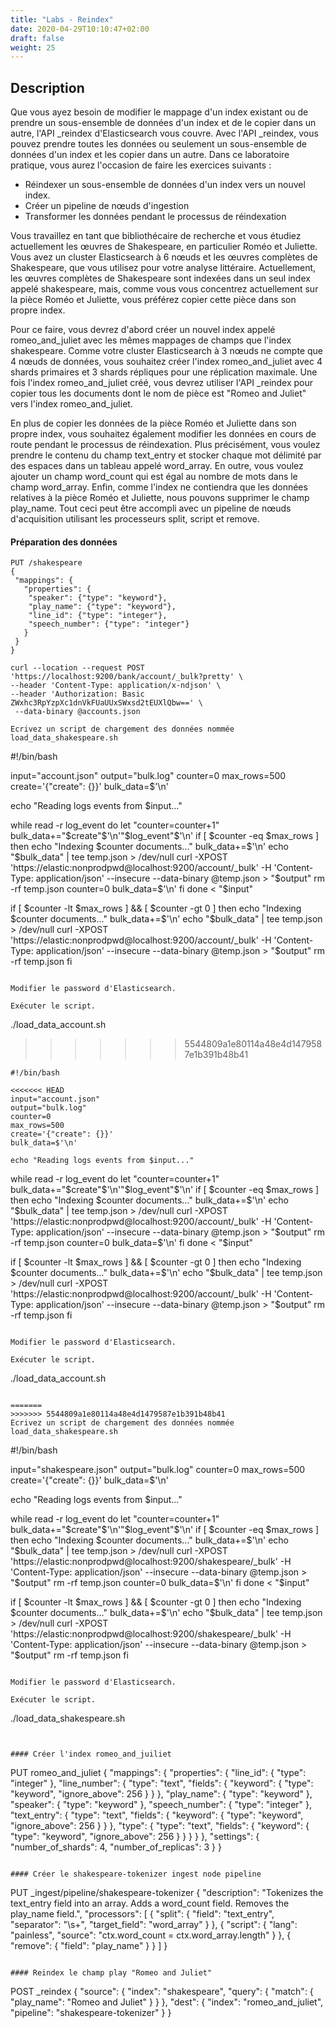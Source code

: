 ```yaml
---
title: "Labs - Reindex"
date: 2020-04-29T10:10:47+02:00
draft: false
weight: 25
---
```


## Description

Que vous ayez besoin de modifier le mappage d'un index existant ou de prendre un sous-ensemble de données d'un index et de le copier dans un autre, l'API _reindex d'Elasticsearch vous couvre. Avec l'API _reindex, vous pouvez prendre toutes les données ou seulement un sous-ensemble de données d'un index et les copier dans un autre. Dans ce laboratoire pratique, vous aurez l'occasion de faire les exercices suivants :

* Réindexer un sous-ensemble de données d'un index vers un nouvel index.
* Créer un pipeline de nœuds d'ingestion
* Transformer les données pendant le processus de réindexation

Vous travaillez en tant que bibliothécaire de recherche et vous étudiez actuellement les œuvres de Shakespeare, en particulier Roméo et Juliette. Vous avez un cluster Elasticsearch à 6 nœuds et les œuvres complètes de Shakespeare, que vous utilisez pour votre analyse littéraire. Actuellement, les œuvres complètes de Shakespeare sont indexées dans un seul index appelé shakespeare, mais, comme vous vous concentrez actuellement sur la pièce Roméo et Juliette, vous préférez copier cette pièce dans son propre index.

Pour ce faire, vous devrez d'abord créer un nouvel index appelé romeo_and_juliet avec les mêmes mappages de champs que l'index shakespeare. Comme votre cluster Elasticsearch à 3 nœuds ne compte que 4 nœuds de données, vous souhaitez créer l'index romeo_and_juliet avec 4 shards primaires et 3 shards répliques pour une réplication maximale. Une fois l'index romeo_and_juliet créé, vous devrez utiliser l'API _reindex pour copier tous les documents dont le nom de pièce est "Romeo and Juliet" vers l'index romeo_and_juliet.

En plus de copier les données de la pièce Roméo et Juliette dans son propre index, vous souhaitez également modifier les données en cours de route pendant le processus de réindexation. Plus précisément, vous voulez prendre le contenu du champ text_entry et stocker chaque mot délimité par des espaces dans un tableau appelé word_array. En outre, vous voulez ajouter un champ word_count qui est égal au nombre de mots dans le champ word_array. Enfin, comme l'index ne contiendra que les données relatives à la pièce Roméo et Juliette, nous pouvons supprimer le champ play_name. Tout ceci peut être accompli avec un pipeline de nœuds d'acquisition utilisant les processeurs split, script et remove.


#### Préparation des données

```
PUT /shakespeare
{
 "mappings": {
   "properties": {
    "speaker": {"type": "keyword"},
    "play_name": {"type": "keyword"},
    "line_id": {"type": "integer"},
    "speech_number": {"type": "integer"}
   }
 }
}
```

```
curl --location --request POST 'https://localhost:9200/bank/account/_bulk?pretty' \
--header 'Content-Type: application/x-ndjson' \
--header 'Authorization: Basic ZWxhc3RpYzpXc1dnVkFUaUUxSWxsd2tEUXlQbw==' \
 --data-binary @accounts.json

Ecrivez un script de chargement des données nommée load_data_shakespeare.sh

```
#!/bin/bash

input="account.json"
output="bulk.log"
counter=0
max_rows=500
create='{"create": {}}'
bulk_data=$'\n'

echo "Reading logs events from $input..."

while read -r log_event
do
  let "counter=counter+1"
  bulk_data+="$create"$'\n'"$log_event"$'\n'
  if [ $counter -eq $max_rows ]
  then
       echo "Indexing $counter documents..."
       bulk_data+=$'\n'
       echo "$bulk_data" | tee temp.json > /dev/null
       curl -XPOST 'https://elastic:nonprodpwd@localhost:9200/account/_bulk' -H 'Content-Type: application/json' --insecure --data-binary @temp.json > "$output"
       rm -rf temp.json
       counter=0
       bulk_data=$'\n'
  fi
done < "$input"

if [ $counter -lt $max_rows ] && [ $counter -gt 0 ]
then
       echo "Indexing $counter documents..."
       bulk_data+=$'\n'
       echo "$bulk_data" | tee temp.json > /dev/null
       curl -XPOST 'https://elastic:nonprodpwd@localhost:9200/account/_bulk' -H 'Content-Type: application/json' --insecure --data-binary @temp.json > "$output"
       rm -rf temp.json
fi
```

Modifier le password d'Elasticsearch.

Exécuter le script.

```
./load_data_account.sh
>>>>>>> 5544809a1e80114a48e4d1479587e1b391b48b41
```
#!/bin/bash

<<<<<<< HEAD
input="account.json"
output="bulk.log"
counter=0
max_rows=500
create='{"create": {}}'
bulk_data=$'\n'

echo "Reading logs events from $input..."

```
while read -r log_event
do
  let "counter=counter+1"
  bulk_data+="$create"$'\n'"$log_event"$'\n'
  if [ $counter -eq $max_rows ]
  then
       echo "Indexing $counter documents..."
       bulk_data+=$'\n'
       echo "$bulk_data" | tee temp.json > /dev/null
       curl -XPOST 'https://elastic:nonprodpwd@localhost:9200/account/_bulk' -H 'Content-Type: application/json' --insecure --data-binary @temp.json > "$output"
       rm -rf temp.json
       counter=0
       bulk_data=$'\n'
  fi
done < "$input"

if [ $counter -lt $max_rows ] && [ $counter -gt 0 ]
then
       echo "Indexing $counter documents..."
       bulk_data+=$'\n'
       echo "$bulk_data" | tee temp.json > /dev/null
       curl -XPOST 'https://elastic:nonprodpwd@localhost:9200/account/_bulk' -H 'Content-Type: application/json' --insecure --data-binary @temp.json > "$output"
       rm -rf temp.json
fi
```

Modifier le password d'Elasticsearch.

Exécuter le script.

```
./load_data_account.sh
```

=======
>>>>>>> 5544809a1e80114a48e4d1479587e1b391b48b41
Ecrivez un script de chargement des données nommée load_data_shakespeare.sh

```
#!/bin/bash

input="shakespeare.json"
output="bulk.log"
counter=0
max_rows=500
create='{"create": {}}'
bulk_data=$'\n'

echo "Reading logs events from $input..."

while read -r log_event
do
  let "counter=counter+1"
  bulk_data+="$create"$'\n'"$log_event"$'\n'
  if [ $counter -eq $max_rows ]
  then
       echo "Indexing $counter documents..."
       bulk_data+=$'\n'
       echo "$bulk_data" | tee temp.json > /dev/null
       curl -XPOST 'https://elastic:nonprodpwd@localhost:9200/shakespeare/_bulk' -H 'Content-Type: application/json' --insecure --data-binary @temp.json > "$output"
       rm -rf temp.json
       counter=0
       bulk_data=$'\n'
  fi
done < "$input"

if [ $counter -lt $max_rows ] && [ $counter -gt 0 ]
then
       echo "Indexing $counter documents..."
       bulk_data+=$'\n'
       echo "$bulk_data" | tee temp.json > /dev/null
       curl -XPOST 'https://elastic:nonprodpwd@localhost:9200/shakespeare/_bulk' -H 'Content-Type: application/json' --insecure --data-binary @temp.json > "$output"
       rm -rf temp.json
fi
```

Modifier le password d'Elasticsearch.

Exécuter le script.

```
./load_data_shakespeare.sh
```


#### Créer l'index romeo_and_juiliet

```
PUT romeo_and_juliet
{
  "mappings": {
    "properties": {
      "line_id": {
        "type": "integer"
      },
      "line_number": {
        "type": "text",
        "fields": {
          "keyword": {
            "type": "keyword",
            "ignore_above": 256
          }
        }
      },
      "play_name": {
        "type": "keyword"
      },
      "speaker": {
        "type": "keyword"
      },
      "speech_number": {
        "type": "integer"
      },
      "text_entry": {
        "type": "text",
        "fields": {
          "keyword": {
            "type": "keyword",
            "ignore_above": 256
          }
        }
      },
      "type": {
        "type": "text",
        "fields": {
          "keyword": {
            "type": "keyword",
            "ignore_above": 256
          }
        }
      }
    }
  },
  "settings": {
    "number_of_shards": 4,
    "number_of_replicas": 3
  }
}
```

#### Créer le shakespeare-tokenizer ingest node pipeline

```
PUT _ingest/pipeline/shakespeare-tokenizer
{
  "description": "Tokenizes the text_entry field into an array. Adds a word_count field. Removes the play_name field.",
  "processors": [
    {
      "split": {
        "field": "text_entry",
        "separator": "\\s+",
        "target_field": "word_array"
      }
    },
    {
      "script": {
        "lang": "painless",
        "source": "ctx.word_count = ctx.word_array.length"
      }
    },
    {
      "remove": {
        "field": "play_name"
      }
    }
  ]
}
```

#### Reindex le champ play "Romeo and Juliet"

```
POST _reindex
{
  "source": {
    "index": "shakespeare",
    "query": {
      "match": {
        "play_name": "Romeo and Juliet"
      }
    }
  },
  "dest": {
    "index": "romeo_and_juliet",
    "pipeline": "shakespeare-tokenizer"
  }
}
```